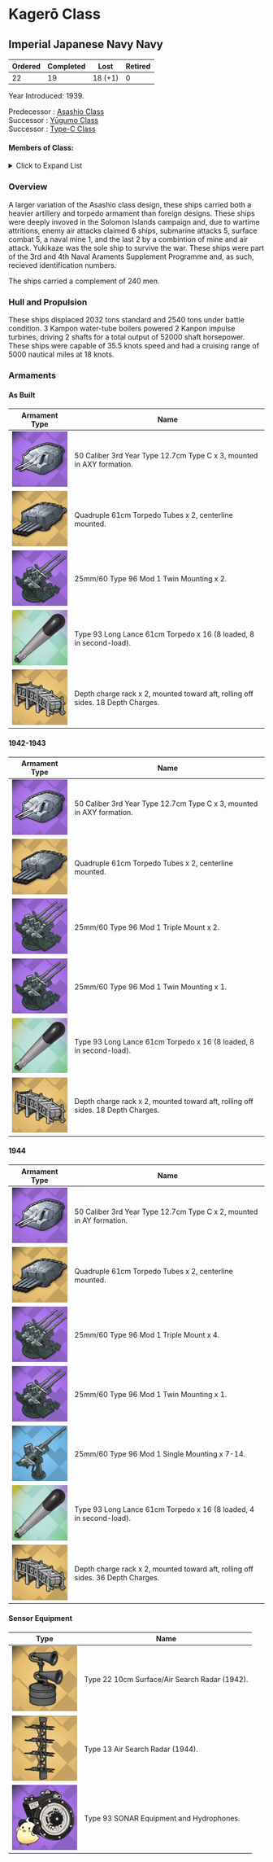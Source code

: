 # Kagerō Class
## Imperial Japanese Navy Navy

Ordered | Completed | Lost | Retired
 ------ | ------ | ------ | ------ 
22 | 19 | 18 (+1) | 0 <br/>
 
Year Introduced: 1939. <br/>

 
Predecessor : [Asashio Class](/History/IJN/AsashioClass.md) <br/>
Successor : [Yūgumo Class](/History/IJN/YuugumoClass.md) <br/>
Successor : [Type-C Class](/History/IJN/TypeCClass.md) <br/>

#### Members of Class: <br/>

<details>
	<summary>Click to Expand List</summary>
	
Icon | Name | Writing | Tanslation | Program Number | Present
| ------ | ------ | ------ |  ------ |  ------ | ------ |
![Kagerō](/Icons/Ship/SakuraEmpire/Kagerou.png) | Kagerō | 陽炎、カゲロ | Mirage |　17 | Yes <br/>
![Shiranui](/Icons/Ship/SakuraEmpire/Shiranui.png) | Shiranui | 不知火、シラヌイ | Phosphorescent Light |　18 | Yes <br/>
![UnknownDD](/Icons/Ship/UnknownDD.png) | Kuroshio | 黒潮、クロシオ |　Black Tide | 19 | No <br/>
![UnknownDD](/Icons/Ship/UnknownDD.png) | Oyashio | 親潮、オヤシオ |　Father Current | 20 | No <br/>
![UnknownDD](/Icons/Ship/UnknownDD.png) | Hayashio | 早潮、ハヤシオ |　Early　Tide | 21 | No <br/>
![UnknownDD](/Icons/Ship/UnknownDD.png) | Natsushio | 夏潮、ナツシオ |　Summer Tide | 22 | No <br/>
![UnknownDD](/Icons/Ship/UnknownDD.png) | Hatsukaze | 初風、ハツカゼ |　First Wind | 23 | No <br/>
![Yukikaze](/Icons/Ship/SakuraEmpire/Yukikaze.png) | Yukikaze | 雪風、ユキカゼ | Snowy Wind |　24 | Yes <br/>
![UnknownDD](/Icons/Ship/UnknownDD.png) | Amatsukaze | 天津風、アマツカゼ |　Heavenly Wind | 25 | No <br/>
![UnknownDD](/Icons/Ship/UnknownDD.png) | Tokitsukaze | 時津風、トキツカゼ |　Favorable Wind | 26 | No <br/>
![Urakaze](/Icons/Ship/SakuraEmpire/Urakaze.png) | Urakaze | 浦風、ウラカゼ | Wind on the Sea |　27 | Yes <br/>
![Isokaze](/Icons/Ship/SakuraEmpire/Isokaze.png) | Isokaze | 磯風、イソカゼ | Wind on the Beach |　28 | Yes <br/>
![Hamakaze](/Icons/Ship/SakuraEmpire/Hamakaze.png) | Hamakaze | 浜風、ハマカゼ | Beach Wind |　29 | Yes <br/>
![Tanikaze](/Icons/Ship/SakuraEmpire/Tanikaze.png) | Tanikaze | 谷風、タニカゼ | Valley Wind |　30 | Yes <br/>
![Nowaki](/Icons/Ship/SakuraEmpire/Nowaki.png) | Nowaki | 野分、ノワキ | Autumn Gale |　31 | Yes <br/>
![UnknownDD](/Icons/Ship/UnknownDD.png) | Dummy Ships | XXXXX | Yamato Budget |　32-34 | No <br/>
![UnknownDD](/Icons/Ship/UnknownDD.png) | Arashi | 嵐、アラシ |　Storm | 112 | No <br/>
![UnknownDD](/Icons/Ship/UnknownDD.png) | Hagikaze | 萩風、ハギカゼ |　Clover Wind | 113 | No <br/>
![UnknownDD](/Icons/Ship/UnknownDD.png) | Maikaze |　舞風、マイカゼ |　Dancing Wind | 114 | No <br/>
![UnknownDD](/Icons/Ship/UnknownDD.png) | Akigumo | 秋雲、アキグモ |　Autumn Clouds | 115 | No <br/>

</details>

### Overview

A larger variation of the Asashio class design, these ships carried both a heavier artillery and torpedo armament than foreign designs. These ships were deeply invoved in the Solomon Islands campaign and, due to wartime attritions, enemy air attacks claimed 6 ships, submarine attacks 5, surface combat 5, a naval mine 1, and the last 2 by a combintion of mine and air attack. Yukikaze was the sole ship to survive the war. These ships were part of the 3rd and 4th Naval Araments Supplement Programme and, as such, recieved identification numbers. <br/>

The ships carried a complement of 240 men. <br/>

### Hull and Propulsion

These ships displaced 2032 tons standard and 2540 tons under battle condition. 3 Kampon water-tube boilers powered 2 Kanpon impulse turbines, driving 2 shafts for a total output of 52000 shaft horsepower. These ships were capable of 35.5 knots speed and had a cruising range of 5000 nautical miles at 18 knots.

### Armaments

#### As Built

Armament Type | Name |
 ------ | ------ |
![127mm50ModA](/Icons/Equipment/Guns/DD/50Caliber3rdYearType12.7cmModB.png) | 50 Caliber 3rd Year Type 12.7cm Type C x 3, mounted in AXY formation.
![Quad610](/Icons/Equipment/Torpedo/Surface/610mmQuadIJN-Kai.png) | Quadruple 61cm Torpedo Tubes x 2, centerline mounted.
![25mmT](/Icons/Equipment/AA/25mmType96T.png) | 25mm/60 Type 96 Mod 1 Twin Mounting x 2.
![Type93](/Icons/Equipment/Auxiliary/OxygenTorpedoUR.png) | Type 93 Long Lance 61cm Torpedo x 16 (8 loaded, 8 in second-load).
![DCRack](/Icons/Equipment/Auxiliary/DepthChargeRack.png) | Depth charge rack x 2, mounted toward aft, rolling off sides. 18 Depth Charges. <br/>

#### 1942-1943

Armament Type | Name |
 ------ | ------ |
![127mm50ModA](/Icons/Equipment/Guns/DD/50Caliber3rdYearType12.7cmModB.png) | 50 Caliber 3rd Year Type 12.7cm Type C x 3, mounted in AXY formation.
![Quad610](/Icons/Equipment/Torpedo/Surface/610mmQuadIJN-Kai.png) | Quadruple 61cm Torpedo Tubes x 2, centerline mounted.
![25mmTR](/Icons/Equipment/AA/25mmType96TT.png) | 25mm/60 Type 96 Mod 1 Triple Mount x 2.
![25mmT](/Icons/Equipment/AA/25mmType96T.png) | 25mm/60 Type 96 Mod 1 Twin Mounting x 1.
![Type93](/Icons/Equipment/Auxiliary/OxygenTorpedoUR.png) | Type 93 Long Lance 61cm Torpedo x 16 (8 loaded, 8 in second-load).
![DCRack](/Icons/Equipment/Auxiliary/DepthChargeRack.png) | Depth charge rack x 2, mounted toward aft, rolling off sides. 18 Depth Charges. <br/>

#### 1944

Armament Type | Name |
 ------ | ------ |
![127mm50ModA](/Icons/Equipment/Guns/DD/50Caliber3rdYearType12.7cmModB.png) | 50 Caliber 3rd Year Type 12.7cm Type C x 2, mounted in AY formation.
![Quad610](/Icons/Equipment/Torpedo/Surface/610mmQuadIJN-Kai.png) | Quadruple 61cm Torpedo Tubes x 2, centerline mounted.
![25mmTR](/Icons/Equipment/AA/25mmType96TT.png) | 25mm/60 Type 96 Mod 1 Triple Mount x 4.
![25mmT](/Icons/Equipment/AA/25mmType96T.png) | 25mm/60 Type 96 Mod 1 Twin Mounting x 1.
![25mmT](/Icons/Equipment/AA/25mmType96.png) | 25mm/60 Type 96 Mod 1 Single Mounting x 7-14.
![Type93](/Icons/Equipment/Auxiliary/OxygenTorpedoUR.png) | Type 93 Long Lance 61cm Torpedo x 16 (8 loaded, 4 in second-load).
![DCRack](/Icons/Equipment/Auxiliary/DepthChargeRack.png) | Depth charge rack x 2, mounted toward aft, rolling off sides. 36 Depth Charges. <br/>

#### Sensor Equipment

Type | Name |
 ------ | ------ |
![Type22](/Icons/Equipment/Auxiliary/Type22Radar.png) | Type 22 10cm Surface/Air Search Radar (1942). <br/> 
![Type13](/Icons/Equipment/Auxiliary/Type13AirRadar.png) | Type 13 Air Search Radar (1944). <br/>
![OldSonar](/Icons/Equipment/Auxiliary/9960ATraining.png) | Type 93 SONAR Equipment and Hydrophones. <br/>